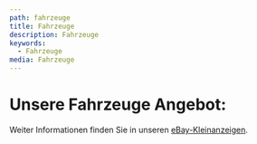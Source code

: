 ```yaml
---
path: fahrzeuge
title: Fahrzeuge
description: Fahrzeuge
keywords:
  - Fahrzeuge
media: Fahrzeuge
---
```

# Unsere Fahrzeuge Angebot:

Weiter Informationen finden Sie in unseren  <!--StartFragment--><a href="https://www.ebay-kleinanzeigen.de/s-bestandsliste.html?userId=38330766">eBay-Kleinanzeigen</a><!--EndFragment-->.